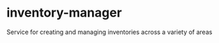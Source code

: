 inventory-manager
=================

Service for creating and managing inventories across a variety of areas
